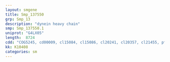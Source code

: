 ```yaml
---
layout: smgene
title: Smp_137550
grp: Smp_13
description: "dynein heavy chain"
smp: Smp_137550.1
uniprot: "G4LX05"
length:  8724
cdd: "COG5245, cd00009, cl15084, cl15086, cl20241, cl20357, cl21455, pfam03028, pfam07728, pfam08393, pfam12774, pfam12775, pfam12777, pfam12780, pfam12781, smart00487"
kk: K10408
categories: sm
---
```

